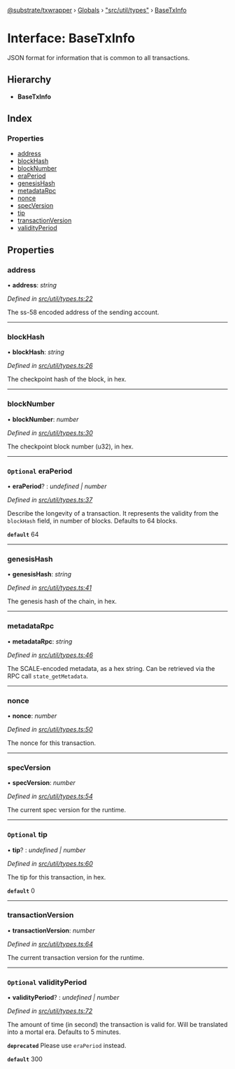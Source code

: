 [@substrate/txwrapper](../README.md) › [Globals](../globals.md) › ["src/util/types"](../modules/_src_util_types_.md) › [BaseTxInfo](_src_util_types_.basetxinfo.md)

# Interface: BaseTxInfo

JSON format for information that is common to all transactions.

## Hierarchy

* **BaseTxInfo**

## Index

### Properties

* [address](_src_util_types_.basetxinfo.md#address)
* [blockHash](_src_util_types_.basetxinfo.md#blockhash)
* [blockNumber](_src_util_types_.basetxinfo.md#blocknumber)
* [eraPeriod](_src_util_types_.basetxinfo.md#optional-eraperiod)
* [genesisHash](_src_util_types_.basetxinfo.md#genesishash)
* [metadataRpc](_src_util_types_.basetxinfo.md#metadatarpc)
* [nonce](_src_util_types_.basetxinfo.md#nonce)
* [specVersion](_src_util_types_.basetxinfo.md#specversion)
* [tip](_src_util_types_.basetxinfo.md#optional-tip)
* [transactionVersion](_src_util_types_.basetxinfo.md#transactionversion)
* [validityPeriod](_src_util_types_.basetxinfo.md#optional-validityperiod)

## Properties

###  address

• **address**: *string*

*Defined in [src/util/types.ts:22](https://github.com/paritytech/txwrapper/blob/682850e/src/util/types.ts#L22)*

The ss-58 encoded address of the sending account.

___

###  blockHash

• **blockHash**: *string*

*Defined in [src/util/types.ts:26](https://github.com/paritytech/txwrapper/blob/682850e/src/util/types.ts#L26)*

The checkpoint hash of the block, in hex.

___

###  blockNumber

• **blockNumber**: *number*

*Defined in [src/util/types.ts:30](https://github.com/paritytech/txwrapper/blob/682850e/src/util/types.ts#L30)*

The checkpoint block number (u32), in hex.

___

### `Optional` eraPeriod

• **eraPeriod**? : *undefined | number*

*Defined in [src/util/types.ts:37](https://github.com/paritytech/txwrapper/blob/682850e/src/util/types.ts#L37)*

Describe the longevity of a transaction. It represents the validity from
the `blockHash` field, in number of blocks. Defaults to 64 blocks.

**`default`** 64

___

###  genesisHash

• **genesisHash**: *string*

*Defined in [src/util/types.ts:41](https://github.com/paritytech/txwrapper/blob/682850e/src/util/types.ts#L41)*

The genesis hash of the chain, in hex.

___

###  metadataRpc

• **metadataRpc**: *string*

*Defined in [src/util/types.ts:46](https://github.com/paritytech/txwrapper/blob/682850e/src/util/types.ts#L46)*

The SCALE-encoded metadata, as a hex string. Can be retrieved via the RPC
call `state_getMetadata`.

___

###  nonce

• **nonce**: *number*

*Defined in [src/util/types.ts:50](https://github.com/paritytech/txwrapper/blob/682850e/src/util/types.ts#L50)*

The nonce for this transaction.

___

###  specVersion

• **specVersion**: *number*

*Defined in [src/util/types.ts:54](https://github.com/paritytech/txwrapper/blob/682850e/src/util/types.ts#L54)*

The current spec version for the runtime.

___

### `Optional` tip

• **tip**? : *undefined | number*

*Defined in [src/util/types.ts:60](https://github.com/paritytech/txwrapper/blob/682850e/src/util/types.ts#L60)*

The tip for this transaction, in hex.

**`default`** 0

___

###  transactionVersion

• **transactionVersion**: *number*

*Defined in [src/util/types.ts:64](https://github.com/paritytech/txwrapper/blob/682850e/src/util/types.ts#L64)*

The current transaction version for the runtime.

___

### `Optional` validityPeriod

• **validityPeriod**? : *undefined | number*

*Defined in [src/util/types.ts:72](https://github.com/paritytech/txwrapper/blob/682850e/src/util/types.ts#L72)*

The amount of time (in second) the transaction is valid for. Will be
translated into a mortal era. Defaults to 5 minutes.

**`deprecated`** Please use `eraPeriod` instead.

**`default`** 300
